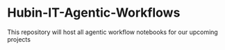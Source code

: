 # Hubin-IT-Agentic-Workflows
This repository will host all agentic workflow notebooks for our upcoming projects
